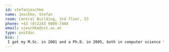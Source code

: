```yaml
---
id: stefanjeschke
name: Jeschke, Stefan
room: Central Building, 3rd floor, 53
phone: +43 (0)2243 9000-7484
email: sjeschke@ist.ac.at
type: postdoc
bio: |
 I got my M.Sc. in 2001 and a Ph.D. in 2005, both in computer science from the University of Rostock, Germany.  Afterwards, I spent several years as a post doc researcher in projects at Vienna University of Technology, Arizona State University and IST Austria.  My research interest includes modeling and display of vectorized image representations, applications and solvers for PDEs, as well as modeling and rendering complex natural phenomena, preferably in real time.
---
```

